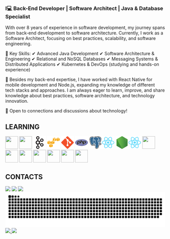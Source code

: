 ### I💻 Back-End Developer | Software Architect | Java & Database Specialist

With over 8 years of experience in software development, my journey spans from back-end development to software architecture. Currently, I work as a Software Architect, focusing on best practices, scalability, and software engineering.

🔹 Key Skills:
✔ Advanced Java Development
✔ Software Architecture & Engineering
✔ Relational and NoSQL Databases
✔ Messaging Systems & Distributed Applications
✔ Kubernetes & DevOps (studying and hands-on experience)

🚀 Besides my back-end expertise, I have worked with React Native for mobile development and Node.js, expanding my knowledge of different tech stacks and approaches. I am always eager to learn, improve, and share knowledge about best practices, software architecture, and technology innovation.

📩 Open to connections and discussions about technology!

## LEARNING
<img loading="lazy" src="https://cdn.jsdelivr.net/gh/devicons/devicon/icons/java/java-original.svg" width="40" height="40"/> <img loading="lazy" src="https://cdn.jsdelivr.net/gh/devicons/devicon/icons/linux/linux-original.svg" width="40" height="40"/> <img loading="lazy" src="https://github.com/devicons/devicon/blob/v2.15.1/icons/apachekafka/apachekafka-original.svg" width="40" height="40"/> <img loading="lazy" src="https://github.com/devicons/devicon/blob/v2.15.1/icons/amazonwebservices/amazonwebservices-original.svg" width="40" height="40"/> <img loading="lazy" src="https://github.com/devicons/devicon/blob/v2.15.1/icons/git/git-original.svg" width="40" height="40"/> <img loading="lazy" src="https://github.com/devicons/devicon/blob/v2.15.1/icons/php/php-original.svg" width="40" height="40"/> <img loading="lazy" src="https://github.com/devicons/devicon/blob/v2.15.1/icons/postgresql/postgresql-original.svg" width="40" height="40"/><img loading="lazy" src="https://github.com/devicons/devicon/blob/v2.15.1/icons/react/react-original.svg" width="40" height="40"/> <img loading="lazy" src="https://github.com/devicons/devicon/blob/v2.15.1/icons/nodejs/nodejs-original.svg" width="40" height="40"/><img loading="lazy" src="https://github.com/devicons/devicon/blob/v2.15.1/icons/react/react-original.svg" width="40" height="40"/> <img loading="lazy" src="https://upload.wikimedia.org/wikipedia/commons/7/79/Spring_Boot.svg" width="40" height="40"/> <img loading="lazy" src="https://cdn-icons-png.flaticon.com/512/174/174881.png" width="40" height="40"/> <img loading="lazy" src="https://cdn-icons-png.flaticon.com/512/919/919853.png" width="40" height="40"/>
<img loading="lazy" src="https://avatars.githubusercontent.com/u/874086?s=280&v=4" width="40" height="40"/> 
<img loading="lazy" src="https://s3.dualstack.us-east-2.amazonaws.com/pythondotorg-assets/media/files/python-logo-only.svg" width="40" height="40"/> 
<img loading="lazy" src="https://www.vectorlogo.zone/logos/mysql/mysql-icon.svg" width="40" height="40"/>
<img loading="lazy" src="https://www.vectorlogo.zone/logos/mongodb/mongodb-icon.svg" width="40" height="40"/>





## CONTACTS
<div>
<a href="https://instagram.com/tuanybsantos_89" target="_blank"><img loading="lazy" src="https://img.shields.io/badge/-Instagram-%23E4405F?style=for-the-badge&logo=instagram&logoColor=white" target="_blank"></a>
<a href = "mailto:tuanybsantos@gmail.com"><img loading="lazy" src="https://img.shields.io/badge/Gmail-D14836?style=for-the-badge&logo=gmail&logoColor=white" target="_blank"></a>
<a href="https://www.linkedin.com/in/tuanybsantos" target="_blank"><img loading="lazy" src="https://img.shields.io/badge/-LinkedIn-%230077B5?style=for-the-badge&logo=linkedin&logoColor=white" target="_blank"></a>   
</div>
<img loading="lazy" src="https://raw.githubusercontent.com/Platane/snk/output/github-contribution-grid-snake.svg">

<div>
<a href="https://github.com/TuanySantos">
<img loading="lazy" height="180em" src="https://github-readme-stats.vercel.app/api/top-langs/?username=TuanySantos&layout=compact&langs_count=7&theme=dracula"/>
<img loading="lazy" height="180em" src="https://github-readme-stats.vercel.app/api?username=TuanySantos&show_icons=true&theme=dracula&include_all_commits=true&count_private=true"/>
</div>

<!--
**TuanySantos/TuanySantos** is a ✨ _special_ ✨ repository because its `README.md` (this file) appears on your GitHub profile.


Here are some ideas to get you started:

- 🔭 I’m currently working on ...
- 🌱 I’m currently learning ...
- 👯 I’m looking to collaborate on ...
- 🤔 I’m looking for help with ...
- 💬 Ask me about ...
- 📫 How to reach me: ...
- 😄 Pronouns: ...
- ⚡ Fun fact: ...
-->
